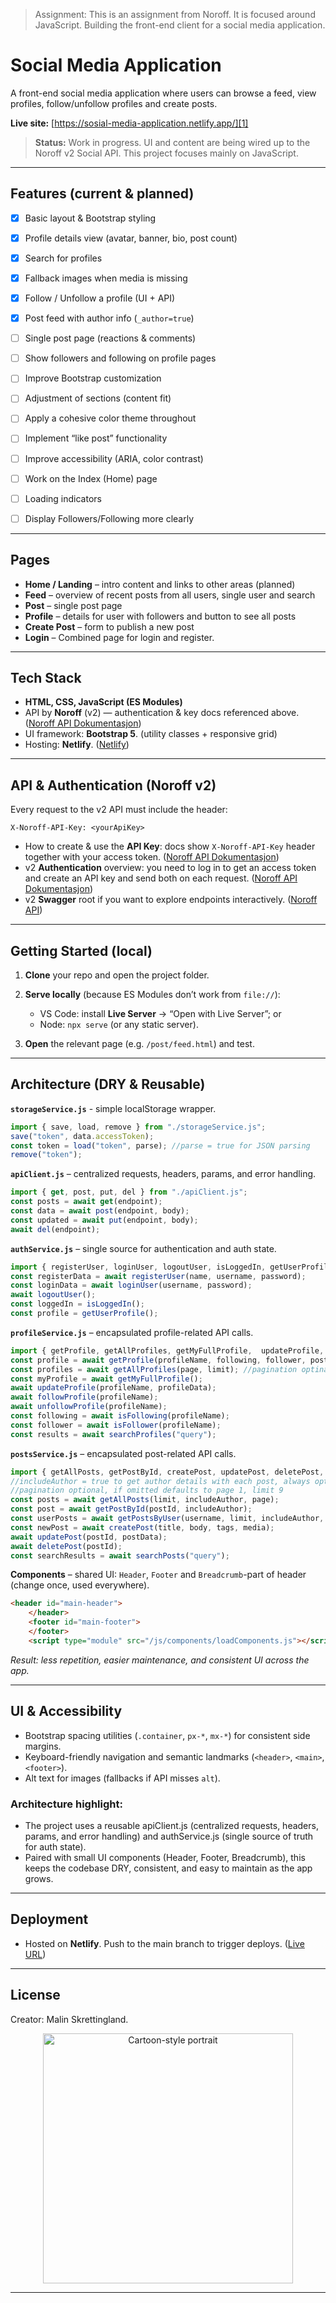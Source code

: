 >Assignment: This is an assignment from Noroff. It is focused around JavaScript.
Building the front-end client for a social media application.


# Social Media Application

A front-end social media application where users can browse a feed, view profiles, follow/unfollow profiles and create posts.

**Live site:** [https://sosial-media-application.netlify.app/][1]

> **Status:** Work in progress. UI and content are being wired up to the Noroff v2 Social API.
This project focuses mainly on JavaScript.
---

## Features (current & planned)

* [x] Basic layout & Bootstrap styling
* [x] Profile details view (avatar, banner, bio, post count)
* [x] Search for profiles
* [x] Fallback images when media is missing
* [x] Follow / Unfollow a profile (UI + API)
* [x] Post feed with author info (`_author=true`)
* [ ] Single post page (reactions & comments)
* [ ] Show followers and following on profile pages
* [ ] Improve Bootstrap customization
* [ ] Adjustment of sections (content fit)
* [ ] Apply a cohesive color theme throughout
* [ ] Implement “like post” functionality
* [ ] Improve accessibility (ARIA, color contrast)
* [ ] Work on the Index (Home) page
* [ ] Loading indicators
* [ ] Display Followers/Following more clearly


---

## Pages

* **Home / Landing** – intro content and links to other areas (planned)
* **Feed** – overview of recent posts from all users, single user and search
* **Post** – single post page
* **Profile** – details for user with followers and button to see all posts
* **Create Post** – form to publish a new post
* **Login** – Combined page for login and register.

---

## Tech Stack

* **HTML, CSS, JavaScript (ES Modules)**
* API by **Noroff** (v2) — authentication & key docs referenced above. ([Noroff API Dokumentasjon][4])
* UI framework: **Bootstrap 5**. (utility classes + responsive grid)
* Hosting: **Netlify**. ([Netlify][2])

---

## API & Authentication (Noroff v2)

Every request to the v2 API must include the header:

```http
X-Noroff-API-Key: <yourApiKey>
```

* How to create & use the **API Key**: docs show `X-Noroff-API-Key` header together with your access token. ([Noroff API Dokumentasjon][3])
* v2 **Authentication** overview: you need to log in to get an access token and create an API key and send both on each request. ([Noroff API Dokumentasjon][4])
* v2 **Swagger** root if you want to explore endpoints interactively. ([Noroff API][5])

---

## Getting Started (local)

1. **Clone** your repo and open the project folder.
2. **Serve locally** (because ES Modules don’t work from `file://`):

   * VS Code: install **Live Server** → “Open with Live Server”; or
   * Node: `npx serve` (or any static server).
3. **Open** the relevant page (e.g. `/post/feed.html`) and test.

---

## Architecture (DRY & Reusable)


**`storageService.js`** - simple localStorage wrapper.

  ```js
  import { save, load, remove } from "./storageService.js";
  save("token", data.accessToken);
  const token = load("token", parse); //parse = true for JSON parsing
  remove("token");
  ```

**`apiClient.js`** – centralized requests, headers, params, and error handling.

  ```js
  import { get, post, put, del } from "./apiClient.js";
  const posts = await get(endpoint);  
  const data = await post(endpoint, body);
  const updated = await put(endpoint, body);
  await del(endpoint);
  ``` 

**`authService.js`** – single source for authentication and auth state.

  ```js
  import { registerUser, loginUser, logoutUser, isLoggedIn, getUserProfile } from "./authService.js";
  const registerData = await registerUser(name, username, password);
  const loginData = await loginUser(username, password);
  await logoutUser();
  const loggedIn = isLoggedIn();
  const profile = getUserProfile();
  ```

**`profileService.js`** – encapsulated profile-related API calls.

  ```js
  import { getProfile, getAllProfiles, getMyFullProfile,  updateProfile, followProfile, unfollowProfile, isFollowing, isFollower, searchProfiles } from "./profileService.js";
  const profile = await getProfile(profileName, following, follower, posts); //after profileName, optional flags to include extra data
  const profiles = await getAllProfiles(page, limit); //pagination optinal, if omitted defaults to page 1, limit 9
  const myProfile = await getMyFullProfile();
  await updateProfile(profileName, profileData);
  await followProfile(profileName);
  await unfollowProfile(profileName);  
  const following = await isFollowing(profileName);
  const follower = await isFollower(profileName);
  const results = await searchProfiles("query");
  ```


  **`postsService.js`** – encapsulated post-related API calls.
  ```js
  import { getAllPosts, getPostById, createPost, updatePost, deletePost, searchPosts, getPostsByUser } from "./postsService.js";
  //includeAuthor = true to get author details with each post, always optional
  //pagination optional, if omitted defaults to page 1, limit 9
  const posts = await getAllPosts(limit, includeAuthor, page); 
  const post = await getPostById(postId, includeAuthor);
  const userPosts = await getPostsByUser(username, limit, includeAuthor, page);
  const newPost = await createPost(title, body, tags, media);
  await updatePost(postId, postData);
  await deletePost(postId);
  const searchResults = await searchPosts("query");
  ```

**Components** – shared UI: `Header`, `Footer` and `Breadcrumb`-part of header (change once, used everywhere).

```html
<header id="main-header">
	</header>
	<footer id="main-footer">
	</footer>
	<script type="module" src="/js/components/loadComponents.js"></script>
```

*Result: less repetition, easier maintenance, and consistent UI across the app.*

---

## UI & Accessibility

* Bootstrap spacing utilities (`.container`, `px-*`, `mx-*`) for consistent side margins.
* Keyboard-friendly navigation and semantic landmarks (`<header>`, `<main>`, `<footer>`).
* Alt text for images (fallbacks if API misses `alt`).


### Architecture highlight: 

* The project uses a reusable apiClient.js (centralized requests, headers, params, and error handling) and authService.js (single source of truth for auth state). 
* Paired with small UI components (Header, Footer, Breadcrumb), this keeps the codebase DRY, consistent, and easy to maintain as the app grows.
---

## Deployment

* Hosted on **Netlify**. Push to the main branch to trigger deploys.
  ([Live URL][1])

---

## License

Creator: Malin Skrettingland.

<p align="center">
  <img src="./image/Cartoon-style-portrait-01.5.png" alt="Cartoon-style portrait" width="400">
</p>

---

[1]: https://sosial-media-application.netlify.app/ "Home | Social Media App"
[2]: https://www.netlify.com/?utm_source=chatgpt.com "Netlify: Push your ideas to the web"
[3]: https://docs.noroff.dev/docs/v2/auth/api-key?utm_source=chatgpt.com "API Key - Noroff API"
[4]: https://docs.noroff.dev/docs/v2/authentication?utm_source=chatgpt.com "Authentication - Noroff API"
[5]: https://v2.api.noroff.dev/docs/static/index.html "Swagger UI - noroff.dev"
